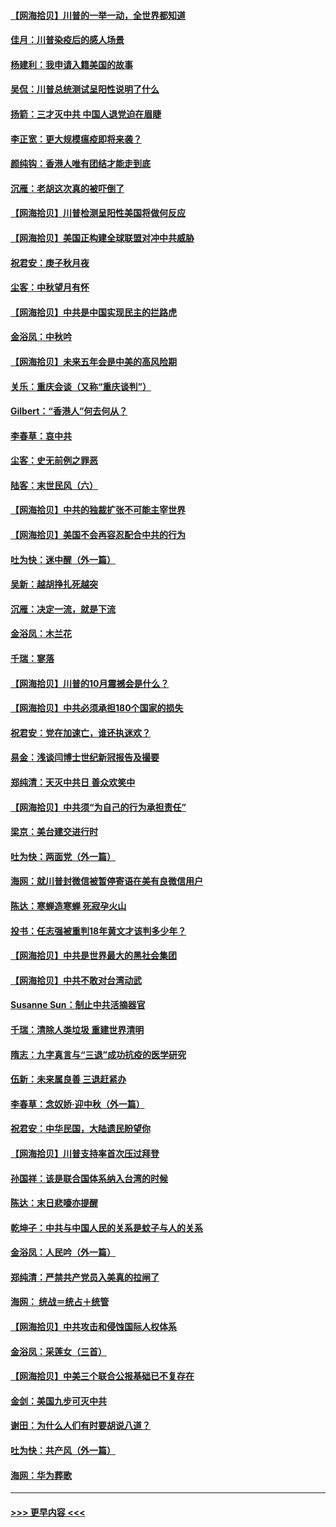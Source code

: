 #### [【网海拾贝】川普的一举一动，全世界都知道](../pages/nsc993/n12458825.md?t=10071502) 
#### [佳月：川普染疫后的感人场景](../pages/nsc993/n12456994.md?t=10071502) 
#### [杨建利：我申请入籍美国的故事](../pages/nsc993/n12455635.md?t=10071502) 
#### [吴侃：川普总统测试呈阳性说明了什么](../pages/nsc993/n12451869.md?t=10071502) 
#### [扬箭：三才灭中共 中国人退党迫在眉睫](../pages/nsc993/n12451842.md?t=10071502) 
#### [李正宽：更大规模瘟疫即将来袭？](../pages/nsc993/n12451455.md?t=10071502) 
#### [颜纯钩：香港人唯有团结才能走到底](../pages/nsc993/n12450870.md?t=10071502) 
#### [沉雁：老胡这次真的被吓倒了](../pages/nsc993/n12449796.md?t=10071502) 
#### [【网海拾贝】川普检测呈阳性美国将做何反应](../pages/nsc993/n12449042.md?t=10071502) 
#### [【网海拾贝】美国正构建全球联盟对冲中共威胁](../pages/nsc993/n12446580.md?t=10071502) 
#### [祝君安：庚子秋月夜](../pages/nsc993/n12445870.md?t=10071502) 
#### [尘客：中秋望月有怀](../pages/nsc993/n12444632.md?t=10071502) 
#### [【网海拾贝】中共是中国实现民主的拦路虎](../pages/nsc993/n12443573.md?t=10071502) 
#### [金浴凤：中秋吟](../pages/nsc993/n12441773.md?t=10071502) 
#### [【网海拾贝】未来五年会是中美的高风险期](../pages/nsc993/n12440760.md?t=10071502) 
#### [关乐：重庆会谈（又称“重庆谈判”）](../pages/nsc993/n12437525.md?t=10071502) 
#### [Gilbert：“香港人”何去何从？](../pages/nsc993/n12435894.md?t=10071502) 
#### [李春草：哀中共](../pages/nsc993/n12435874.md?t=10071502) 
#### [尘客：史无前例之罪恶](../pages/nsc993/n12435762.md?t=10071502) 
#### [陆客：末世民风（六）](../pages/nsc993/n12435354.md?t=10071502) 
#### [【网海拾贝】中共的独裁扩张不可能主宰世界](../pages/nsc993/n12435151.md?t=10071502) 
#### [【网海拾贝】美国不会再容忍配合中共的行为](../pages/nsc993/n12433808.md?t=10071502) 
#### [吐为快：迷中醒（外一篇）](../pages/nsc993/n12433585.md?t=10071502) 
#### [吴新：越胡挣扎死越突](../pages/nsc993/n12433562.md?t=10071502) 
#### [沉雁：决定一流，就是下流](../pages/nsc993/n12432128.md?t=10071502) 
#### [金浴凤：木兰花](../pages/nsc993/n12432124.md?t=10071502) 
#### [千瑞：寥落](../pages/nsc993/n12432071.md?t=10071502) 
#### [【网海拾贝】川普的10月震撼会是什么？](../pages/nsc993/n12431624.md?t=10071502) 
#### [【网海拾贝】中共必须承担180个国家的损失](../pages/nsc993/n12428893.md?t=10071502) 
#### [祝君安：党在加速亡，谁还执迷欢？](../pages/nsc993/n12428652.md?t=10071502) 
#### [易金：浅谈闫博士世纪新冠报告及撮要](../pages/nsc993/n12426822.md?t=10071502) 
#### [郑纯清：天灭中共日 善众欢笑中](../pages/nsc993/n12426784.md?t=10071502) 
#### [【网海拾贝】中共须“为自己的行为承担责任”](../pages/nsc993/n12426067.md?t=10071502) 
#### [梁京：美台建交进行时](../pages/nsc993/n12424066.md?t=10071502) 
#### [吐为快：两面党（外一篇）](../pages/nsc993/n12424043.md?t=10071502) 
#### [海网：就川普封微信被暂停寄语在美有良微信用户](../pages/nsc993/n12424021.md?t=10071502) 
#### [陈达：寒蝉造寒蝉 死寂孕火山](../pages/nsc993/n12423958.md?t=10071502) 
#### [投书：任志强被重判18年黄文才该判多少年？](../pages/nsc993/n12423672.md?t=10071502) 
#### [【网海拾贝】中共是世界最大的黑社会集团](../pages/nsc993/n12423543.md?t=10071502) 
#### [【网海拾贝】中共不敢对台湾动武](../pages/nsc993/n12421418.md?t=10071502) 
#### [Susanne Sun：制止中共活摘器官](../pages/nsc993/n12419654.md?t=10071502) 
#### [千瑞：清除人类垃圾 重建世界清明](../pages/nsc993/n12419414.md?t=10071502) 
#### [隋志：九字真言与“三退”成功抗疫的医学研究](../pages/nsc993/n12419248.md?t=10071502) 
#### [伍新：未来属良善 三退赶紧办](../pages/nsc993/n12418496.md?t=10071502) 
#### [李春草：念奴娇·迎中秋（外一篇）](../pages/nsc993/n12418465.md?t=10071502) 
#### [祝君安：中华民国，大陆遗民盼望你](../pages/nsc993/n12418089.md?t=10071502) 
#### [【网海拾贝】川普支持率首次压过拜登](../pages/nsc993/n12418050.md?t=10071502) 
#### [孙国祥：该是联合国体系纳入台湾的时候](../pages/nsc993/n12417369.md?t=10071502) 
#### [陈达：末日悲嚎亦提醒](../pages/nsc993/n12416736.md?t=10071502) 
#### [乾坤子：中共与中国人民的关系是蚊子与人的关系](../pages/nsc993/n12416632.md?t=10071502) 
#### [金浴凤：人民吟（外一篇）](../pages/nsc993/n12416567.md?t=10071502) 
#### [郑纯清：严禁共产党员入美真的拉闸了](../pages/nsc993/n12416550.md?t=10071502) 
#### [海网： 统战＝统占＋统管](../pages/nsc993/n12416404.md?t=10071502) 
#### [【网海拾贝】中共攻击和侵蚀国际人权体系](../pages/nsc993/n12416250.md?t=10071502) 
#### [金浴凤：采莲女（三首）](../pages/nsc993/n12415517.md?t=10071502) 
#### [【网海拾贝】中美三个联合公报基础已不复存在](../pages/nsc993/n12415054.md?t=10071502) 
#### [金剑：美国九步可灭中共](../pages/nsc993/n12413183.md?t=10071502) 
#### [谢田：为什么人们有时要胡说八道？](../pages/nsc993/n12411861.md?t=10071502) 
#### [吐为快：共产风（外一篇）](../pages/nsc993/n12411761.md?t=10071502) 
#### [海网：华为葬歌](../pages/nsc993/n12410381.md?t=10071502) 

----
#### [ >>> 更早内容 <<< ](../indexes/nsc993-earlier.md)
